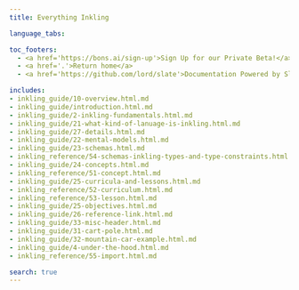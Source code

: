 ```yaml
---
title: Everything Inkling

language_tabs:

toc_footers:
  - <a href='https://bons.ai/sign-up'>Sign Up for our Private Beta!</a>
  - <a href='.'>Return home</a>
  - <a href='https://github.com/lord/slate'>Documentation Powered by Slate</a>

includes:
- inkling_guide/10-overview.html.md
- inkling_guide/introduction.html.md
- inkling_guide/2-inkling-fundamentals.html.md
- inkling_guide/21-what-kind-of-lanuage-is-inkling.html.md
- inkling_guide/27-details.html.md
- inkling_guide/22-mental-models.html.md
- inkling_guide/23-schemas.html.md
- inkling_reference/54-schemas-inkling-types-and-type-constraints.html.md
- inkling_guide/24-concepts.html.md
- inkling_reference/51-concept.html.md
- inkling_guide/25-curricula-and-lessons.html.md
- inkling_reference/52-curriculum.html.md
- inkling_reference/53-lesson.html.md
- inkling_guide/25-objectives.html.md
- inkling_guide/26-reference-link.html.md
- inkling_guide/33-misc-header.html.md
- inkling_guide/31-cart-pole.html.md
- inkling_guide/32-mountain-car-example.html.md
- inkling_guide/4-under-the-hood.html.md
- inkling_reference/55-import.html.md

search: true
---
```

